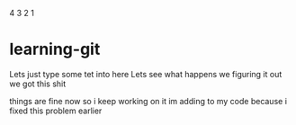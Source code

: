 4
3 
2
1

# learning-git

Lets just type some tet into here 
Lets see what happens we figuring it out 
we got this shit

things are fine now
so i keep working on it
im adding to my code because i fixed this problem earlier